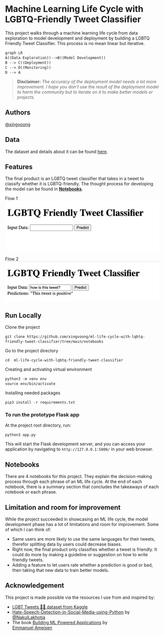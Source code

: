 # Machine Learning Life Cycle with LGBTQ-Friendly Tweet Classifier

This project walks through a machine learning life cycle from data exploration to model development and deployment by building a LGBTQ Friendly Tweet Classifier. This process is no mean linear but iterative.

```mermaid
graph LR
A((Data Exploration))-->B((Model Development))
B --> C((Deployment))
C --> D((Monitoring))
D --> A
```

>**Disclaimer:** *The accuracy of the deployment model needs a lot more improvement. I hope you don't use the result of the deployment model to harm the community but to iterate on it to make better models or projects.*

## Authors

[@xingvoong](https://github.com/xingvoong)

## Data
The dataset and details about it can be found [here](https://www.kaggle.com/datasets/vencerlanz09/lgbt-tweets?resource=download).
## Features
The final product is an LGBTQ tweet classifier that takes in a tweet to classify whether it is LGBTQ-friendly. The thought process for developing the model can be found in **[Notebooks](https://github.com/xingvoong/ml-life-cycle-with-lqbtq-friendly-tweet-classifier/tree/main/notebooks)**. 

Flow 1
![enter image description here](https://github.com/xingvoong/ml-life-cycle-with-lqbtq-friendly-tweet-classifier/blob/main/image/image_1.png?raw=true)

Flow 2
![enter image description here](https://github.com/xingvoong/ml-life-cycle-with-lqbtq-friendly-tweet-classifier/blob/main/image/image_2.png?raw=true)
## Run Locally

Clone the project

    git clone https://github.com/xingvoong/ml-life-cycle-with-lqbtq-friendly-tweet-classifier/tree/main/notebooks

Go to the project directory

    cd  ml-life-cycle-with-lqbtq-friendly-tweet-classifier

Creating and activating virtual environment

```
python3 -m venv env
source env/bin/activate
```

Installing needed packages

    pip3 install -r requirements.txt
### To run the prototype Flask app
At the project root directory, run:

    python3 app.py

This will start the Flask development server, and you can access your application by navigating to `http://127.0.0.1:5000/` in your web browser.


## Notebooks

There are 4 notebooks for this project. They explain the decision-making process through each phrase of an ML life cycle. At the end of each notebook, there is a summary section that concludes the takeaways of each notebook or each phrase.

## Limitation and room for improvement

While the project succeeded in showcasing an ML life cycle, the model development phase has a lot of limitations and room for improvement. Some of which I can think of:

- Same users are more likely to use the same languages for their tweets, therefor splitting data by users could decrease biases.
- Right now, the final product only classifies whether a tweet is friendly. It could do more by making a guideline or suggestion on how to write friendly tweets.
- Adding a feature to let users rate whether a prediction is good or bad, then taking that new data to train better models.

## Acknowledgement
This project is made possible via the resources I use from and inspired by:
- [LGBT Tweets 🏳️‍🌈 dataset from Kaggle](https://www.kaggle.com/datasets/vencerlanz09/lgbt-tweets?resource=download) 
- [Hate-Speech-Detection-in-Social-Media-using-Python](https://github.com/NakulLakhotia/Hate-Speech-Detection-in-Social-Media-using-Python/tree/master) by [@NakulLakhotia](https://github.com/NakulLakhotia)
- The book [Building ML Powered Applications](http://bit.ly/mlpowered-oreilly) by   
[Emmanuel Ameisen](https://github.com/hundredblocks)
